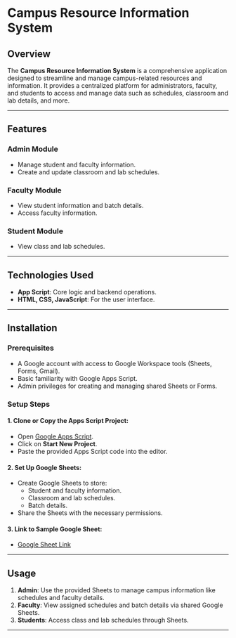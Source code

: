 # Campus Resource Information System

## Overview

The **Campus Resource Information System** is a comprehensive application designed to streamline and manage campus-related resources and information. It provides a centralized platform for administrators, faculty, and students to access and manage data such as schedules, classroom and lab details, and more.

---

## Features

### Admin Module
- Manage student and faculty information.
- Create and update classroom and lab schedules.

### Faculty Module
- View student information and batch details.
- Access faculty information.

### Student Module
- View class and lab schedules.

---

## Technologies Used
- **App Script**: Core logic and backend operations.
- **HTML, CSS, JavaScript**: For the user interface.

---

## Installation

### Prerequisites
- A Google account with access to Google Workspace tools (Sheets, Forms, Gmail).
- Basic familiarity with Google Apps Script.
- Admin privileges for creating and managing shared Sheets or Forms.

### Setup Steps

#### 1. Clone or Copy the Apps Script Project:
- Open [Google Apps Script](https://script.google.com/).
- Click on **Start New Project**.
- Paste the provided Apps Script code into the editor.

#### 2. Set Up Google Sheets:
- Create Google Sheets to store:
  - Student and faculty information.
  - Classroom and lab schedules.
  - Batch details.
- Share the Sheets with the necessary permissions.

#### 3. Link to Sample Google Sheet:
- [Google Sheet Link](https://docs.google.com/spreadsheets/d/1blFPpzy3JZFyWU7V7hot-AL3Qp__USv-5E01LzZDGYE/edit?usp=sharing)

---

## Usage
1. **Admin**: Use the provided Sheets to manage campus information like schedules and faculty details.
2. **Faculty**: View assigned schedules and batch details via shared Google Sheets.
3. **Students**: Access class and lab schedules through Sheets.

---
